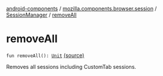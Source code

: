 [android-components](../../index.md) / [mozilla.components.browser.session](../index.md) / [SessionManager](index.md) / [removeAll](./remove-all.md)

# removeAll

`fun removeAll(): `[`Unit`](https://kotlinlang.org/api/latest/jvm/stdlib/kotlin/-unit/index.html) [(source)](https://github.com/mozilla-mobile/android-components/blob/master/components/browser/session/src/main/java/mozilla/components/browser/session/SessionManager.kt#L275)

Removes all sessions including CustomTab sessions.


